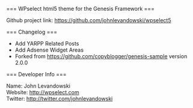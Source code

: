 === WPselect html5 theme for the Genesis Framework ===

Github project link: https://github.com/johnlevandowski/wpselect5


=== Changelog ===

* Add YARPP Related Posts
* Add Adsense Widget Areas
* Forked from https://github.com/copyblogger/genesis-sample version 2.0.0


=== Developer Info ===

Name: John Levandowski  
Website: http://wpselect.com  
Twitter: http://twitter.com/johnlevandowski  
